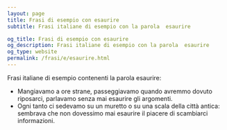 ```yaml
---
layout: page
title: Frasi di esempio con esaurire 
subtitle: Frasi italiane di esempio con la parola  esaurire

og_title: Frasi di esempio con esaurire 
og_description: Frasi italiane di esempio con la parola  esaurire
og_type: website
permalink: /frasi/e/esaurire.html
---
```


Frasi italiane di esempio contenenti la parola esaurire:


- Mangiavamo a ore strane, passeggiavamo quando avremmo dovuto riposarci, parlavamo senza mai esaurire gli argomenti.
- Ogni tanto ci sedevamo su un muretto o su una scala della città antica: sembrava che non dovessimo mai esaurire il piacere di scambiarci informazioni.
